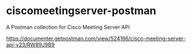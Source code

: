 # ciscomeetingserver-postman
A Postman collection for Cisco Meeting Server API

https://documenter.getpostman.com/view/524166/cisco-meeting-server-api-v23/RW89J9B9
